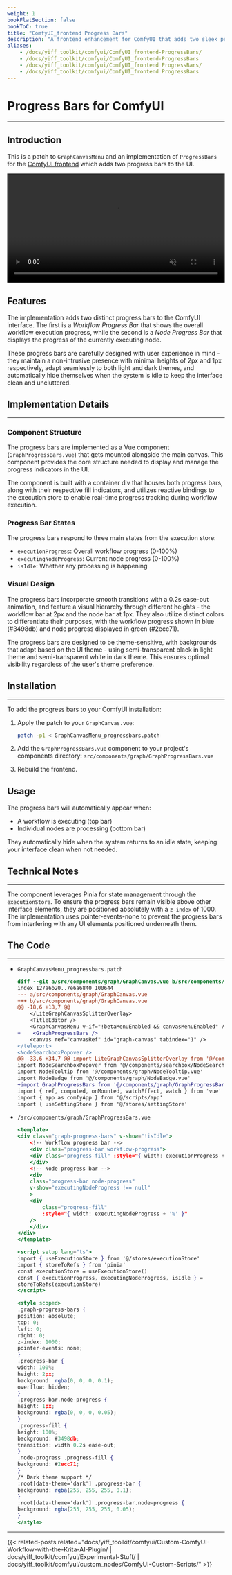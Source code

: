 ```yaml
---
weight: 1
bookFlatSection: false
bookToC: true
title: "ComfyUI_frontend Progress Bars"
description: "A frontend enhancement for ComfyUI that adds two sleek progress bars to track workflow and node execution. The bars are designed to be non-intrusive with minimal heights and automatic theme adaptation, providing real-time visual feedback during processing."
aliases:
    - /docs/yiff_toolkit/comfyui/ComfyUI_frontend-ProgressBars/
    - /docs/yiff_toolkit/comfyui/ComfyUI_frontend-ProgressBars
    - /docs/yiff_toolkit/comfyui/ComfyUI_frontend ProgressBars/
    - /docs/yiff_toolkit/comfyui/ComfyUI_frontend ProgressBars
---
```


<!--markdownlint-disable MD025 MD033 MD038 -->

# Progress Bars for ComfyUI

---

## Introduction

This is a patch to `GraphCanvasMenu` and an implementation of `ProgressBars` for the [ComfyUI frontend](https://github.com/Comfy-Org/ComfyUI_frontend) which adds two progress bars to the UI.

<div style="text-align: center;">
    <video style="width: 100%;" autoplay loop muted playsinline>
        <source src="https://huggingface.co/k4d3/yiff_toolkit6/resolve/main/static/comfyui/progressbars.mp4" type="video/mp4">
        Your browser does not support the video tag.
    </video>
</div>

## Features

The implementation adds two distinct progress bars to the ComfyUI interface. The first is a *Workflow Progress Bar* that shows the overall workflow execution progress, while the second is a *Node Progress Bar* that displays the progress of the currently executing node.

These progress bars are carefully designed with user experience in mind - they maintain a non-intrusive presence with minimal heights of 2px and 1px respectively, adapt seamlessly to both light and dark themes, and automatically hide themselves when the system is idle to keep the interface clean and uncluttered.

## Implementation Details

---

### Component Structure

The progress bars are implemented as a Vue component (`GraphProgressBars.vue`) that gets mounted alongside the main canvas. This component provides the core structure needed to display and manage the progress indicators in the UI.

The component is built with a container div that houses both progress bars, along with their respective fill indicators, and utilizes reactive bindings to the execution store to enable real-time progress tracking during workflow execution.

### Progress Bar States

The progress bars respond to three main states from the execution store:

- `executionProgress`: Overall workflow progress (0-100%)
- `executingNodeProgress`: Current node progress (0-100%)
- `isIdle`: Whether any processing is happening

### Visual Design

The progress bars incorporate smooth transitions with a 0.2s ease-out animation, and feature a visual hierarchy through different heights - the workflow bar at 2px and the node bar at 1px. They also utilize distinct colors to differentiate their purposes, with the workflow progress shown in blue (#3498db) and node progress displayed in green (#2ecc71).

The progress bars are designed to be theme-sensitive, with backgrounds that adapt based on the UI theme - using semi-transparent black in light theme and semi-transparent white in dark theme. This ensures optimal visibility regardless of the user's theme preference.

## Installation

---

To add the progress bars to your ComfyUI installation:

1. Apply the patch to your `GraphCanvas.vue`:

    ```bash
    patch -p1 < GraphCanvasMenu_progressbars.patch
    ```

2. Add the `GraphProgressBars.vue` component to your project's components directory:
`src/components/graph/GraphProgressBars.vue`

3. Rebuild the frontend.

## Usage

The progress bars will automatically appear when:

- A workflow is executing (top bar)
- Individual nodes are processing (bottom bar)

They automatically hide when the system returns to an idle state, keeping your interface clean when not needed.

## Technical Notes

---

The component leverages Pinia for state management through the `executionStore`. To ensure the progress bars remain visible above other interface elements, they are positioned absolutely with a `z-index` of 1000. The implementation uses pointer-events-none to prevent the progress bars from interfering with any UI elements positioned underneath them.

## The Code

---

- `GraphCanvasMenu_progressbars.patch`

    ```diff
    diff --git a/src/components/graph/GraphCanvas.vue b/src/components/graph/GraphCanvas.vue
    index 127a6b20..7e6a6840 100644
    --- a/src/components/graph/GraphCanvas.vue
    +++ b/src/components/graph/GraphCanvas.vue
    @@ -18,6 +18,7 @@
        </LiteGraphCanvasSplitterOverlay>
        <TitleEditor />
        <GraphCanvasMenu v-if="!betaMenuEnabled && canvasMenuEnabled" />
    +    <GraphProgressBars />
        <canvas ref="canvasRef" id="graph-canvas" tabindex="1" />
    </teleport>
    <NodeSearchboxPopover />
    @@ -33,6 +34,7 @@ import LiteGraphCanvasSplitterOverlay from '@/components/LiteGraphCanvasSplitter
    import NodeSearchboxPopover from '@/components/searchbox/NodeSearchBoxPopover.vue'
    import NodeTooltip from '@/components/graph/NodeTooltip.vue'
    import NodeBadge from '@/components/graph/NodeBadge.vue'
    +import GraphProgressBars from '@/components/graph/GraphProgressBars.vue'
    import { ref, computed, onMounted, watchEffect, watch } from 'vue'
    import { app as comfyApp } from '@/scripts/app'
    import { useSettingStore } from '@/stores/settingStore'
    ```

- `/src/components/graph/GraphProgressBars.vue`

    ```jsx
    <template>
    <div class="graph-progress-bars" v-show="!isIdle">
        <!-- Workflow progress bar -->
        <div class="progress-bar workflow-progress">
        <div class="progress-fill" :style="{ width: executionProgress + '%' }" />
        </div>
        <!-- Node progress bar -->
        <div
        class="progress-bar node-progress"
        v-show="executingNodeProgress !== null"
        >
        <div
            class="progress-fill"
            :style="{ width: executingNodeProgress + '%' }"
        />
        </div>
    </div>
    </template>

    <script setup lang="ts">
    import { useExecutionStore } from '@/stores/executionStore'
    import { storeToRefs } from 'pinia'
    const executionStore = useExecutionStore()
    const { executionProgress, executingNodeProgress, isIdle } =
    storeToRefs(executionStore)
    </script>

    <style scoped>
    .graph-progress-bars {
    position: absolute;
    top: 0;
    left: 0;
    right: 0;
    z-index: 1000;
    pointer-events: none;
    }
    .progress-bar {
    width: 100%;
    height: 2px;
    background: rgba(0, 0, 0, 0.1);
    overflow: hidden;
    }
    .progress-bar.node-progress {
    height: 1px;
    background: rgba(0, 0, 0, 0.05);
    }
    .progress-fill {
    height: 100%;
    background: #3498db;
    transition: width 0.2s ease-out;
    }
    .node-progress .progress-fill {
    background: #2ecc71;
    }
    /* Dark theme support */
    :root[data-theme='dark'] .progress-bar {
    background: rgba(255, 255, 255, 0.1);
    }
    :root[data-theme='dark'] .progress-bar.node-progress {
    background: rgba(255, 255, 255, 0.05);
    }
    </style>
    ```

---

{{< related-posts related="docs/yiff_toolkit/comfyui/Custom-ComfyUI-Workflow-with-the-Krita-AI-Plugin/ | docs/yiff_toolkit/comfyui/Experimental-Stuff/ | docs/yiff_toolkit/comfyui/custom_nodes/ComfyUI-Custom-Scripts/" >}}
